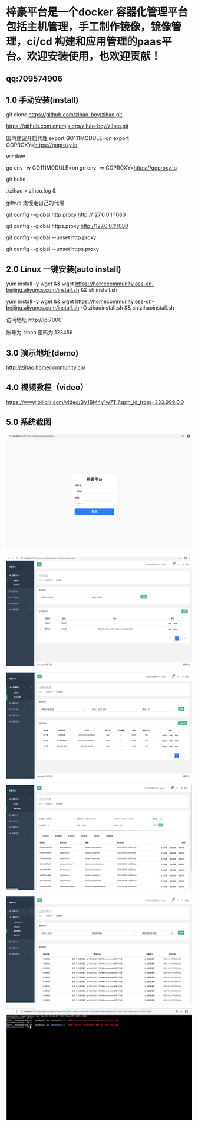 # 梓豪平台是一个docker 容器化管理平台 包括主机管理，手工制作镜像，镜像管理，ci/cd 构建和应用管理的paas平台。欢迎安装使用，也欢迎贡献！

## qq:709574906

## 1.0 手动安装(install)

git clone https://github.com/zihao-boy/zihao.git

https://github.com.cnpmjs.org/zihao-boy/zihao.git

国内建议开启代理
export GO111MODULE=on
export GOPROXY=https://goproxy.io

window 

go env -w GO111MODULE=on
go env -w GOPROXY=https://goproxy.io

git build .

./zihao > zihao.log &

github 太慢走自己的代理

git config --global http.proxy http://127.0.0.1:1080

git config --global https.proxy http://127.0.0.1:1080

git config --global --unset http.proxy

git config --global --unset https.proxy

## 2.0 Linux 一键安装(auto install)

yum install -y wget && wget https://homecommunity.oss-cn-beijing.aliyuncs.com/install.sh && sh install.sh

yum install -y wget && wget https://homecommunity.oss-cn-beijing.aliyuncs.com/install.sh -O zihaoinstall.sh && sh zihaoinstall.sh

访问地址 http://ip:7000

账号为 zihao 
密码为 123456

## 3.0 演示地址(demo)

http://zihao.homecommunity.cn/

## 4.0 视频教程（video）

https://www.bilibili.com/video/BV1BM4y1w7Ti?spm_id_from=333.999.0.0

## 5.0 系统截图

![image](doc/1.png)

![image](doc/2.png)

![image](doc/3.png)

![image](doc/4.png)

![image](doc/5.png)

![image](doc/6.png)
